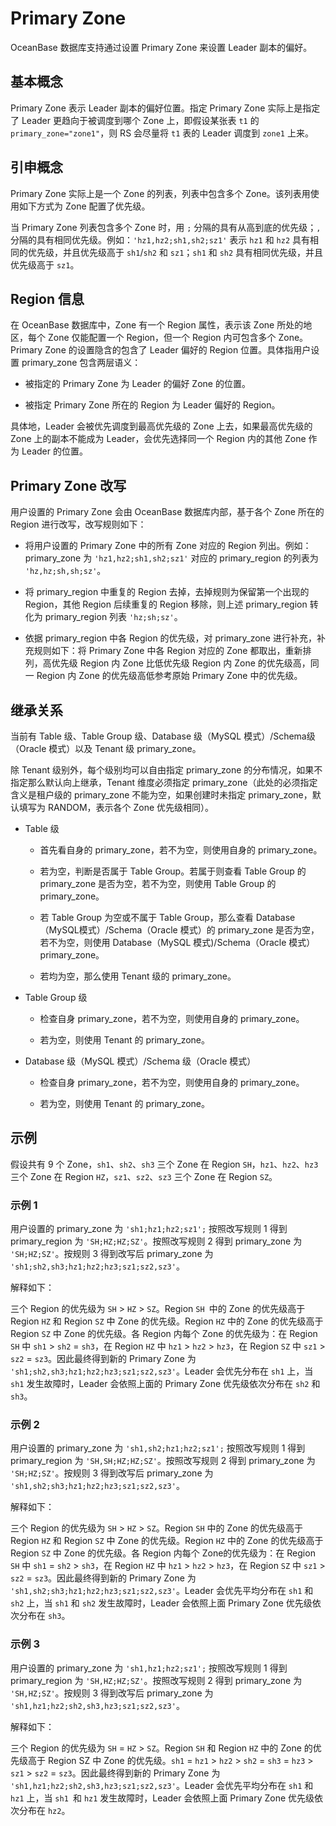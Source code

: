 Primary Zone 
=================================

OceanBase 数据库支持通过设置 Primary Zone 来设置 Leader 副本的偏好。

基本概念 
-------------------------

Primary Zone 表示 Leader 副本的偏好位置。指定 Primary Zone 实际上是指定了 Leader 更趋向于被调度到哪个 Zone 上，即假设某张表 `t1` 的 `primary_zone="zone1"`，则 RS 会尽量将 `t1` 表的 Leader 调度到 `zone1` 上来。

引申概念 
-------------------------

Primary Zone 实际上是一个 Zone 的列表，列表中包含多个 Zone。该列表用使用如下方式为 Zone 配置了优先级。

当 Primary Zone 列表包含多个 Zone 时，用 `;` 分隔的具有从高到底的优先级；`,` 分隔的具有相同优先级。例如：`'hz1,hz2;sh1,sh2;sz1'` 表示 `hz1` 和 `hz2` 具有相同的优先级，并且优先级高于 `sh1`/`sh2` 和 `sz1`；`sh1` 和 `sh2` 具有相同优先级，并且优先级高于 `sz1`。

Region 信息 
------------------------------

在 OceanBase 数据库中，Zone 有一个 Region 属性，表示该 Zone 所处的地区，每个 Zone 仅能配置一个 Region，但一个 Region 内可包含多个 Zone。Primary Zone 的设置隐含的包含了 Leader 偏好的 Region 位置。具体指用户设置 primary_zone 包含两层语义：

* 被指定的 Primary Zone 为 Leader 的偏好 Zone 的位置。

  

* 被指定 Primary Zone 所在的 Region 为 Leader 偏好的 Region。

  




具体地，Leader 会被优先调度到最高优先级的 Zone 上去，如果最高优先级的 Zone 上的副本不能成为 Leader，会优先选择同一个 Region 内的其他 Zone 作为 Leader 的位置。

Primary Zone 改写 
------------------------------------

用户设置的 Primary Zone 会由 OceanBase 数据库内部，基于各个 Zone 所在的 Region 进行改写，改写规则如下：

* 将用户设置的 Primary Zone 中的所有 Zone 对应的 Region 列出。例如：primary_zone 为 `'hz1,hz2;sh1,sh2;sz1'` 对应的 primary_region 的列表为 `'hz,hz;sh,sh;sz'`。

  

* 将 primary_region 中重复的 Region 去掉，去掉规则为保留第一个出现的 Region，其他 Region 后续重复的 Region 移除，则上述 primary_region 转化为 primary_region 列表 `'hz;sh;sz'`。

  

* 依据 primary_region 中各 Region 的优先级，对 primary_zone 进行补充，补充规则如下：将 Primary Zone 中各 Region 对应的 Zone 都取出，重新排列，高优先级 Region 内 Zone 比低优先级 Region 内 Zone 的优先级高，同一 Region 内 Zone 的优先级高低参考原始 Primary Zone 中的优先级。

  




继承关系 
-------------------------

当前有 Table 级、Table Group 级、Database 级（MySQL 模式）/Schema级（Oracle 模式）以及 Tenant 级 primary_zone。

除 Tenant 级别外，每个级别均可以自由指定 primary_zone 的分布情况，如果不指定那么默认向上继承，Tenant 维度必须指定 primary_zone（此处的必须指定含义是租户级的 primary_zone 不能为空，如果创建时未指定 primary_zone，默认填写为 RANDOM，表示各个 Zone 优先级相同）。

* Table 级

  * 首先看自身的 primary_zone，若不为空，则使用自身的 primary_zone。

    
  
  * 若为空，判断是否属于 Table Group。若属于则查看 Table Group 的 primary_zone 是否为空，若不为空，则使用 Table Group 的 primary_zone。

    
  
  * 若 Table Group 为空或不属于 Table Group，那么查看 Database（MySQL模式）/Schema（Oracle 模式）的 primary_zone 是否为空，若不为空，则使用 Database（MySQL 模式)/Schema（Oracle 模式）primary_zone。

    
  
  * 若均为空，那么使用 Tenant 级的 primary_zone。

    
  

  

* Table Group 级

  * 检查自身 primary_zone，若不为空，则使用自身的 primary_zone。

    
  
  * 若为空，则使用 Tenant 的 primary_zone。

    
  

  

* Database 级（MySQL 模式）/Schema 级（Oracle 模式）

  * 检查自身 primary_zone，若不为空，则使用自身的 primary_zone。

    
  
  * 若为空，则使用 Tenant 的 primary_zone。

    
  

  




示例 
-----------------------

假设共有 9 个 Zone，`sh1`、`sh2`、`sh3` 三个 Zone 在 Region `SH`，`hz1`、`hz2`、`hz3` 三个 Zone 在 Region `HZ`，`sz1`、`sz2`、`sz3` 三个 Zone 在 Region `SZ`。

### 示例 1 

用户设置的 primary_zone 为 `'sh1;hz1;hz2;sz1';` 按照改写规则 1 得到 primary_region 为 `'SH;HZ;HZ;SZ'`。按照改写规则 2 得到 primary_zone 为 `'SH;HZ;SZ'`。按规则 3 得到改写后 primary_zone 为 `'sh1;sh2,sh3;hz1;hz2;hz3;sz1;sz2,sz3'`。

解释如下：

三个 Region 的优先级为 `SH` \> `HZ` \> `SZ`。Region `SH `中的 Zone 的优先级高于 Region `HZ` 和 Region `SZ` 中 Zone 的优先级。Region `HZ` 中的 Zone 的优先级高于 Region `SZ` 中 Zone 的优先级。各 Region 内每个 Zone 的优先级为：在 Region `SH` 中 `sh1` \> `sh2` = `sh3`，在 Region `HZ` 中 `hz1` \> `hz2` \> `hz3`，在 Region `SZ` 中 `sz1` \> `sz2` = `sz3`。因此最终得到新的 Primary Zone 为 `'sh1;sh2,sh3;hz1;hz2;hz3;sz1;sz2,sz3'`。Leader 会优先分布在 `sh1` 上，当 `sh1` 发生故障时，Leader 会依照上面的 Primary Zone 优先级依次分布在 `sh2` 和 `sh3`。

### 示例 2 

用户设置的 primary_zone 为 `'sh1,sh2;hz1;hz2;sz1';` 按照改写规则 1 得到 primary_region 为 `'SH,SH;HZ;HZ;SZ'`。按照改写规则 2 得到 primary_zone 为 `'SH;HZ;SZ'`。按规则 3 得到改写后 primary_zone 为 `'sh1,sh2;sh3;hz1;hz2;hz3;sz1;sz2,sz3'`。

解释如下：

三个 Region 的优先级为 `SH` \> `HZ` \> `SZ`。Region `SH` 中的 Zone 的优先级高于 Region `HZ` 和 Region `SZ` 中 Zone 的优先级。Region `HZ` 中的 Zone 的优先级高于 Region `SZ` 中 Zone 的优先级。各 Region 内每个 Zone的优先级为：在 Region `SH` 中 `sh1` = `sh2` \> `sh3`，在 Region `HZ` 中 `hz1` \> `hz2` \> `hz3`，在 Region `SZ` 中 `sz1` \> `sz2` = `sz3`。因此最终得到新的 Primary Zone 为 `'sh1,sh2;sh3;hz1;hz2;hz3;sz1;sz2,sz3'`。Leader 会优先平均分布在 `sh1` 和 `sh2` 上，当 `sh1` 和 `sh2` 发生故障时，Leader 会依照上面 Primary Zone 优先级依次分布在 `sh3`。

### 示例 3 

用户设置的 primary_zone 为 `'sh1,hz1;hz2;sz1';` 按照改写规则 1 得到 primary_region 为 `'SH,HZ;HZ;SZ'`。按照改写规则 2 得到 primary_zone 为 `'SH,HZ;SZ'`。按规则 3 得到改写后 primary_zone 为 `'sh1,hz1;hz2;sh2,sh3,hz3;sz1;sz2,sz3'`。

解释如下：

三个 Region 的优先级为 `SH` = `HZ` \> `SZ`。Region `SH` 和 Region `HZ` 中的 Zone 的优先级高于 Region SZ 中 Zone 的优先级。`sh1` = `hz1` \> `hz2` \> `sh2` = `sh3` = `hz3` \> `sz1` \> `sz2` = `sz3`。因此最终得到新的 Primary Zone 为 `'sh1,hz1;hz2;sh2,sh3,hz3;sz1;sz2,sz3'`。Leader 会优先平均分布在 `sh1` 和 `hz1` 上，当 `sh1 `和 `hz1` 发生故障时，Leader 会依照上面 Primary Zone 优先级依次分布在 `hz2`。
